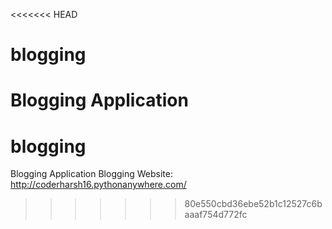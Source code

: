 <<<<<<< HEAD
# blogging
Blogging Application
=======
# blogging
Blogging Application
Blogging Website: http://coderharsh16.pythonanywhere.com/
>>>>>>> 80e550cbd36ebe52b1c12527c6baaaf754d772fc
